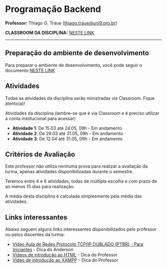 # Programação Backend

**Professor:** Thiago G. Traue (thiago.traue@uni9.pro.br)

**CLASSROOM DA DISCIPLINA:** [NESTE LINK](https://classroom.google.com/c/NDY1OTg2MzY1MTU0?cjc=7vt44ev)

---

## Preparação do ambiente de desenvolvimento

Para preparar o ambiente de desenvolvimento, você pode seguir o documento [NESTE LINK](https://docs.google.com/document/d/1MuIPfxMHEaPD1TfmITMlK0Co7eYWwvQ6uEHKuny7SAc/edit?usp=sharing)

## Atividades

Todas as atividades da disciplina serão ministradas via Classroom. Fique atento(a)!

Atividades da disciplina (lembre-se que é via Classroom e é preciso utilizar a conta institucional para acessar)

- **Atividade 1**: De 15.03 até 24.05, 09h - Em andamento
- **Atividade 2**: De 29.03 até 31.05, 09h - Em andamento
- **Atividade 3**: De 12.04 até 31.05, 09h - Em andamento

## Critérios de Avaliação

Este professor não utiliza nenhuma prova para realizar a avaliação da turma, apenas atividades disponibilizadas durante o semestre. 

Teremos entre 4 e 6 atividades, todas de múltipla escolha e com prazo de ao menos 15 dias para realização.

A média desta disciplina é calculada simplesmente pela média das atividades.

## Links interessantes

Abaixo seguem alguns links interessantes disponibilizados pelo professor ou pelos discentes da turma:

- [Vídeo Aula de Redes Protocolo TCP/IP DUBLADO (PTBR) - Para Iniciantes](https://www.youtube.com/watch?v=aclH6Wf4f44) - Dica do Anderson
- [Vídeos de introdução ao HTML](https://www.youtube.com/watch?v=1LJGQb_pn6k) - Dica do Professor
- [Vídeo de introdução ao XAMPP](https://www.youtube.com/watch?v=L-0prC44hbY) - Dica do Professor
